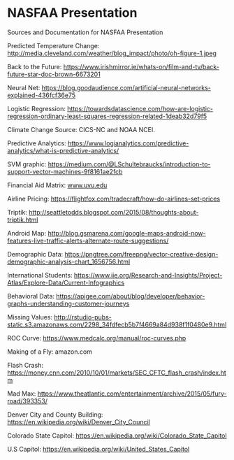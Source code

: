 # NASFAA Presentation
Sources and Documentation for NASFAA Presentation

Predicted Temperature Change:
http://media.cleveland.com/weather/blog_impact/photo/oh-figure-1.jpeg

Back to the Future:
https://www.irishmirror.ie/whats-on/film-and-tv/back-future-star-doc-brown-6673201

Neural Net:
https://blog.goodaudience.com/artificial-neural-networks-explained-436fcf36e75

Logistic Regression:
https://towardsdatascience.com/how-are-logistic-regression-ordinary-least-squares-regression-related-1deab32d79f5

Climate Change
Source: CICS-NC and NOAA NCEI.

Predictive Analytics: 
https://www.logianalytics.com/predictive-analytics/what-is-predictive-analytics/

SVM graphic:
https://medium.com/@LSchultebraucks/introduction-to-support-vector-machines-9f8161ae2fcb

Financial Aid Matrix:
www.uvu.edu

Airline Pricing:
https://flightfox.com/tradecraft/how-do-airlines-set-prices

Triptik:
http://seattletodds.blogspot.com/2015/08/thoughts-about-triptik.html

Android Map:
http://blog.gsmarena.com/google-maps-android-now-features-live-traffic-alerts-alternate-route-suggestions/

Demographic Data:
https://pngtree.com/freepng/vector-creative-design-demographic-analysis-chart_1656756.html

International Students:
https://www.iie.org/Research-and-Insights/Project-Atlas/Explore-Data/Current-Infographics

Behavioral Data:
https://apigee.com/about/blog/developer/behavior-graphs-understanding-customer-journeys

Missing Values:
http://rstudio-pubs-static.s3.amazonaws.com/2298_34fdfecb5b7f4669a84d938f1f0480e9.html

ROC Curve:
https://www.medcalc.org/manual/roc-curves.php

Making of a Fly:
amazon.com

Flash Crash:
https://money.cnn.com/2010/10/01/markets/SEC_CFTC_flash_crash/index.htm

Mad Max:
https://www.theatlantic.com/entertainment/archive/2015/05/fury-road/393353/

Denver City and County Building:
https://en.wikipedia.org/wiki/Denver_City_Council

Colorado State Capitol:
https://en.wikipedia.org/wiki/Colorado_State_Capitol

U.S Capitol:
https://en.wikipedia.org/wiki/United_States_Capitol
